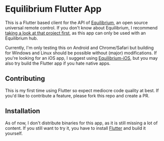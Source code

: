 # Equilibrium Flutter App

This is a Flutter based client for the API of [Equilibrium](https://github.com/LeoKlaus/Equilibrium), an open source universal remote control.
If you don't know about Equilibrium, I recommend [taking a look at that project first](https://github.com/LeoKlaus/Equilibrium), as this app can only be used with an Equilibrium hub.

Currently, I'm only testing this on Android and Chrome/Safari but building for Windows and Linux should be possible without (major) modifications.
If you're looking for an iOS app, I suggest using [Equilibrium-iOS](https://github.com/LeoKlaus/Equilibrium-iOS), but you may also try build the Flutter app if you hate native apps.


## Contributing

This is my first time using Flutter so expect mediocre code quality at best. If you'd like to contribute a feature, please fork this repo and create a PR.

## Installation

As of now, I don't distribute binaries for this app, as it is still missing a lot of content. If you still want to try it, you have to install [Flutter](https://docs.flutter.dev/get-started/install) and build it yourself.
